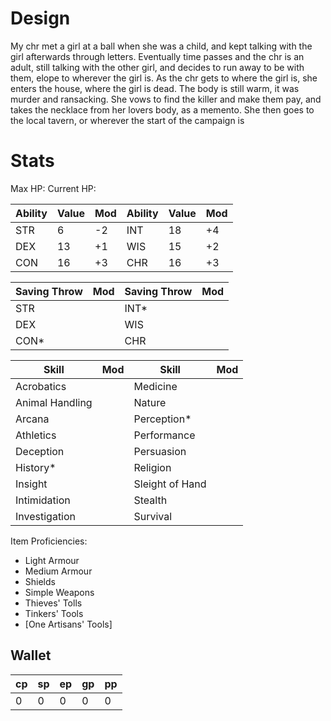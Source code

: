 # Design
My chr met a girl at a ball when she was a child, and kept talking with the girl afterwards through letters. Eventually time passes and the chr is an adult, still talking with the other girl, and decides to run away to be with them, elope to wherever the girl is. As the chr gets to where the girl is, she enters the house, where the girl is dead. The body is still warm, it was murder and ransacking. She vows to find the killer and make them pay, and takes the necklace from her lovers body, as a memento. She then goes to the local tavern, or wherever the start of the campaign is
# Stats
Max HP: 
Current HP: 

Ability|Value|Mod|Ability|Value|Mod
---|---|---|---|---|---
STR|6|-2|INT|18|+4
DEX|13|+1|WIS|15|+2
CON|16|+3|CHR|16|+3

Saving Throw|Mod|Saving Throw|Mod
---|---|---|---
STR||INT*|
DEX||WIS|
CON*||CHR|

Skill|Mod|Skill|Mod
---|---|---|---
Acrobatics||Medicine|
Animal Handling||Nature|
Arcana||Perception*|
Athletics||Performance|
Deception||Persuasion|
History*||Religion|
Insight||Sleight of Hand|
Intimidation||Stealth|
Investigation||Survival|
Item Proficiencies:
- Light Armour
- Medium Armour
- Shields
- Simple Weapons
- Thieves' Tolls
- Tinkers' Tools
- [One Artisans' Tools]
## Wallet
cp|sp|ep|gp|pp
---|---|---|---|---
0|0|0|0|0
